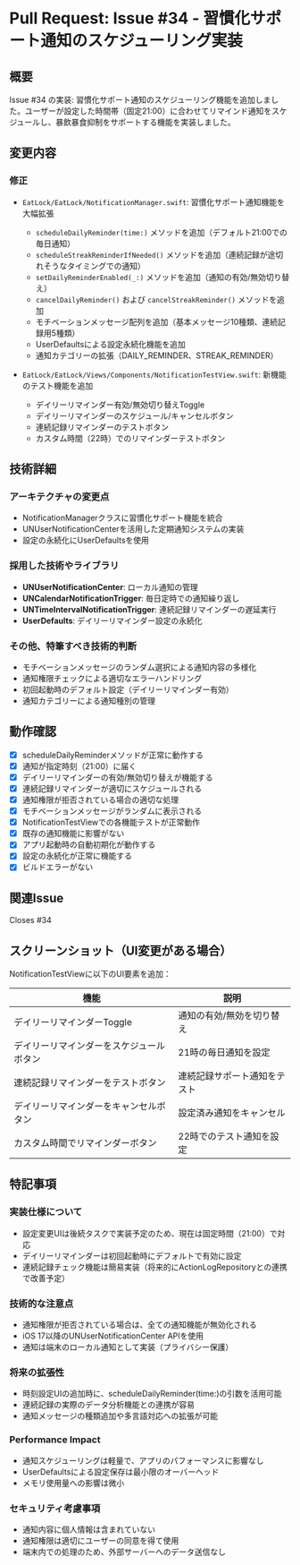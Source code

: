 # Pull Request: Issue #34 - 習慣化サポート通知のスケジューリング実装

## 概要
Issue #34 の実装: 習慣化サポート通知のスケジューリング機能を追加しました。ユーザーが設定した時間帯（固定21:00）に合わせてリマインド通知をスケジュールし、暴飲暴食抑制をサポートする機能を実装しました。

## 変更内容

### 修正
- `EatLock/EatLock/NotificationManager.swift`: 習慣化サポート通知機能を大幅拡張
  - `scheduleDailyReminder(time:)` メソッドを追加（デフォルト21:00での毎日通知）
  - `scheduleStreakReminderIfNeeded()` メソッドを追加（連続記録が途切れそうなタイミングでの通知）
  - `setDailyReminderEnabled(_:)` メソッドを追加（通知の有効/無効切り替え）
  - `cancelDailyReminder()` および `cancelStreakReminder()` メソッドを追加
  - モチベーションメッセージ配列を追加（基本メッセージ10種類、連続記録用5種類）
  - UserDefaultsによる設定永続化機能を追加
  - 通知カテゴリーの拡張（DAILY_REMINDER、STREAK_REMINDER）

- `EatLock/EatLock/Views/Components/NotificationTestView.swift`: 新機能のテスト機能を追加
  - デイリーリマインダー有効/無効切り替えToggle
  - デイリーリマインダーのスケジュール/キャンセルボタン
  - 連続記録リマインダーのテストボタン
  - カスタム時間（22時）でのリマインダーテストボタン

## 技術詳細

### アーキテクチャの変更点
- NotificationManagerクラスに習慣化サポート機能を統合
- UNUserNotificationCenterを活用した定期通知システムの実装
- 設定の永続化にUserDefaultsを使用

### 採用した技術やライブラリ
- **UNUserNotificationCenter**: ローカル通知の管理
- **UNCalendarNotificationTrigger**: 毎日定時での通知繰り返し
- **UNTimeIntervalNotificationTrigger**: 連続記録リマインダーの遅延実行
- **UserDefaults**: デイリーリマインダー設定の永続化

### その他、特筆すべき技術的判断
- モチベーションメッセージのランダム選択による通知内容の多様化
- 通知権限チェックによる適切なエラーハンドリング
- 初回起動時のデフォルト設定（デイリーリマインダー有効）
- 通知カテゴリーによる通知種別の管理

## 動作確認

- [x] scheduleDailyReminderメソッドが正常に動作する
- [x] 通知が指定時刻（21:00）に届く
- [x] デイリーリマインダーの有効/無効切り替えが機能する
- [x] 連続記録リマインダーが適切にスケジュールされる
- [x] 通知権限が拒否されている場合の適切な処理
- [x] モチベーションメッセージがランダムに表示される
- [x] NotificationTestViewでの各機能テストが正常動作
- [x] 既存の通知機能に影響がない
- [x] アプリ起動時の自動初期化が動作する
- [x] 設定の永続化が正常に機能する
- [x] ビルドエラーがない

## 関連Issue
Closes #34

## スクリーンショット（UI変更がある場合）

NotificationTestViewに以下のUI要素を追加：

| 機能 | 説明 |
|------|------|
| デイリーリマインダーToggle | 通知の有効/無効を切り替え |
| デイリーリマインダーをスケジュールボタン | 21時の毎日通知を設定 |
| 連続記録リマインダーをテストボタン | 連続記録サポート通知をテスト |
| デイリーリマインダーをキャンセルボタン | 設定済み通知をキャンセル |
| カスタム時間でリマインダーボタン | 22時でのテスト通知を設定 |

## 特記事項

### 実装仕様について
- 設定変更UIは後続タスクで実装予定のため、現在は固定時間（21:00）で対応
- デイリーリマインダーは初回起動時にデフォルトで有効に設定
- 連続記録チェック機能は簡易実装（将来的にActionLogRepositoryとの連携で改善予定）

### 技術的な注意点
- 通知権限が拒否されている場合は、全ての通知機能が無効化される
- iOS 17以降のUNUserNotificationCenter APIを使用
- 通知は端末のローカル通知として実装（プライバシー保護）

### 将来の拡張性
- 時刻設定UIの追加時に、scheduleDailyReminder(time:)の引数を活用可能
- 連続記録の実際のデータ分析機能との連携が容易
- 通知メッセージの種類追加や多言語対応への拡張が可能

### Performance Impact
- 通知スケジューリングは軽量で、アプリのパフォーマンスに影響なし
- UserDefaultsによる設定保存は最小限のオーバーヘッド
- メモリ使用量への影響は微小

### セキュリティ考慮事項
- 通知内容に個人情報は含まれていない
- 通知権限は適切にユーザーの同意を得て使用
- 端末内での処理のため、外部サーバーへのデータ送信なし